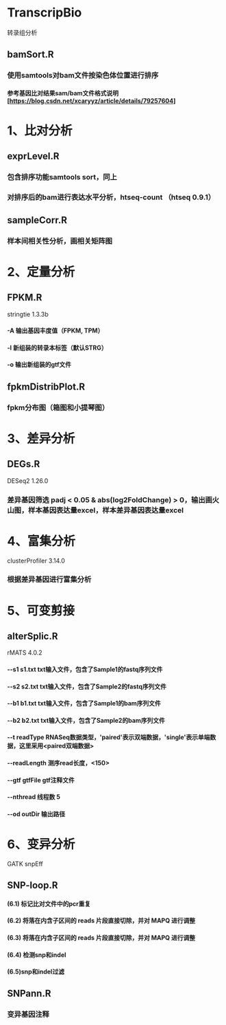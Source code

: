 # TranscripBio
转录组分析


## bamSort.R
### 使用samtools对bam文件按染色体位置进行排序
#### 参考基因比对结果sam/bam文件格式说明[https://blog.csdn.net/xcaryyz/article/details/79257604]

# 1、比对分析
## exprLevel.R
### 包含排序功能samtools sort，同上
### 对排序后的bam进行表达水平分析，htseq-count （htseq 0.9.1）


## sampleCorr.R
### 样本间相关性分析，画相关矩阵图


# 2、定量分析
## FPKM.R
stringtie 1.3.3b
#### -A 输出基因丰度值（FPKM, TPM）
#### -l 新组装的转录本标签（默认STRG）
#### -o 输出新组装的gtf文件

## fpkmDistribPlot.R
### fpkm分布图（箱图和小提琴图）


# 3、差异分析
## DEGs.R
DESeq2 1.26.0
### 差异基因筛选 padj < 0.05 & abs(log2FoldChange) > 0，输出画火山图，样本基因表达量excel，样本差异基因表达量excel


# 4、富集分析
clusterProfiler 3.14.0
### 根据差异基因进行富集分析


# 5、可变剪接
## alterSplic.R
rMATS 4.0.2
#### --s1 s1.txt  txt输入文件，包含了Sample1的fastq序列文件
#### --s2 s2.txt  txt输入文件，包含了Sample2的fastq序列文件
#### --b1 b1.txt  txt输入文件，包含了Sample1的bam序列文件
#### --b2 b2.txt  txt输入文件，包含了Sample2的bam序列文件
#### --t  readType RNASeq数据类型，'paired'表示双端数据，'single'表示单端数据，这里采用<paired双端数据>
#### --readLength <int> 测序read长度，<150>
#### --gtf gtfFile gtf注释文件
#### --nthread 线程数 5
#### --od  outDir  输出路径


# 6、变异分析
GATK
snpEff
## SNP-loop.R
#### (6.1) 标记比对文件中的pcr重复
#### (6.2) 将落在内含子区间的 reads 片段直接切除，并对 MAPQ 进行调整
#### (6.3) 将落在内含子区间的 reads 片段直接切除，并对 MAPQ 进行调整
#### (6.4) 检测snp和indel
#### (6.5)snp和indel过滤

## SNPann.R
### 变异基因注释





